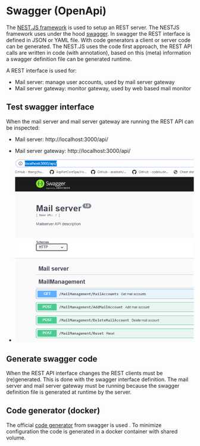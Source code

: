 # Swagger (OpenApi)

The [NEST.JS framework](https://nestjs.com)  is used to setup an REST server. The NESTJS framework uses under the hood [swagger](https://swagger.io/).  In swagger the REST interface is defined in JSON or YAML file. With code generators a client or server code can be generated. The NEST.JS uses the code first approach, the REST API calls are written in code (with annotation),  based on this (meta) information a swagger definition file can be generated runtime.

A REST interface is used for:

* Mail server: manage user accounts, used by mail server gateway
* Mail server gateway: monitor gateway, used by web based mail monitor 

## Test swagger interface

When the mail server and mail server gateway are running the REST API can be inspected:

* Mail server:  http://localhost:3000/api/ 

* Mail server gateway:  http://localhost:3000/api/

* ![Swagger mail server](Images/SwaggerMailServer.png)

  


## Generate swagger code

When the REST API interface changes the REST clients must be (re)generated. This is done with the swagger interface definition. The mail server and mail server gateway must be running because the swagger definition file is generated at runtime by the server.

## Code generator (docker)

The official [code generator](https://swagger.io/tools/swagger-codegen/) from swagger is used . To minimize configuration the code is generated in a docker container with shared volume.